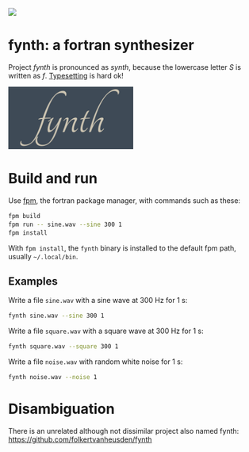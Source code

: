 
![](https://github.com/JeffIrwin/fynth/workflows/ci/badge.svg)

# fynth: a fortran synthesizer

Project _fynth_ is pronounced as _synth_, because the lowercase letter _S_ is
written as _f_.  [Typesetting](https://github.com/JeffIrwin/cali) is hard ok!

<!-- ![](doc/fynth.png) -->
<img src="https://raw.githubusercontent.com/JeffIrwin/fynth/refs/heads/main/doc/fynth.png" alt="fynth logo" width="50%">

# Build and run

Use [fpm](https://fpm.fortran-lang.org/), the fortran package manager, with commands such as these:
```bash
fpm build
fpm run -- sine.wav --sine 300 1
fpm install
```
<!-- fpm test -- does nothing yet -->

With `fpm install`, the `fynth` binary is installed to the default fpm path,
usually `~/.local/bin`.

## Examples

Write a file `sine.wav` with a sine wave at 300 Hz for 1 s:
```bash
fynth sine.wav --sine 300 1
```

Write a file `square.wav` with a square wave at 300 Hz for 1 s:
```bash
fynth square.wav --square 300 1
```

Write a file `noise.wav` with random white noise for 1 s:
```bash
fynth noise.wav --noise 1
```

# Disambiguation

There is an unrelated although not dissimilar project also named fynth:  https://github.com/folkertvanheusden/fynth

